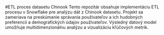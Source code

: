 #ETL proces datasetu Chinook
Tento repozitár obsahuje implementáciu ETL procesu v Snowflake pre analýzu dát z Chinook datasetu. Projekt sa zameriava na preskúmanie správania používateľov a ich hudobných preferencií a demografických údajov používateľov. Výsledný dátový model umožňuje multidimenzionálnu analýzu a vizualizáciu kľúčových metrik.

